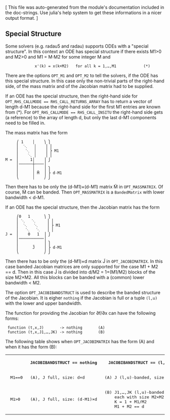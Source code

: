 [ This file was auto-generated from the module's documentation included in the doc-strings. Use julia's help system to get these informations in a nicer output format. ]

## Special Structure

Some solvers (e.g. radau5 and radau) supports ODEs with a "special structure". In this context an ODE has special structure  if there exists M1>0 and M2>0 and M1 = M⋅M2 for some integer M and

```
             x'(k) = x(k+M2)   for all k = 1,…,M1            (*)
```

There are the options `OPT_M1` and `OPT_M2` to tell the solvers, if the ODE has this special structure. In this case only the non-trivial parts of the right-hand side, of the mass matrix and of the Jacobian matrix  had to be supplied.

If an ODE has the special structure, then the right-hand side  for `OPT_RHS_CALLMODE == RHS_CALL_RETURNS_ARRAY` has to return a vector of length d-M1 because the right-hand side for the first M1 entries are known from (*). For `OPT_RHS_CALLMODE == RHS_CALL_INSITU` the right-hand side gets (a reference) to the array of length d, but only the last d-M1 components need to be filled in.

The mass matrix has the form

```
     ⎛ 1    │    ⎞ ⎫
     ⎜  ⋱   │    ⎟ ⎪
     ⎜   ⋱  │    ⎟ ⎬ M1
     ⎜    ⋱ │    ⎟ ⎪
M =  ⎜     1│    ⎟ ⎭
     ⎜──────┼────⎟
     ⎜      │    ⎟ ⎫
     ⎜      │ M̃  ⎟ ⎬ d-M1
     ⎝      │    ⎠ ⎭
```

Then there has to be only the (d-M1)×(d-M1) matrix M̃ in `OPT_MASSMATRIX`. Of course, M̃ can be banded. Then `OPT_MASSMATRIX` is a `BandedMatrix` with lower bandwidth < d-M1.

If an ODE has the special structure, then the Jacobian matrix has the form

```
     ⎛0   1      ⎞ ⎫
     ⎜ ⋱   ⋱     ⎟ ⎪
     ⎜  ⋱   ⋱    ⎟ ⎬ M1
     ⎜   ⋱   ⋱   ⎟ ⎪
J =  ⎜    0   1  ⎟ ⎭
     ⎜───────────⎟
     ⎜           ⎟ ⎫
     ⎜      J̃    ⎟ ⎬ d-M1
     ⎝           ⎠ ⎭
```

Then there has to be only the (d-M1)×d matrix J̃ in `OPT_JACOBIMATRIX`. In this case banded Jacobian matrices are only supported for the case M1 + M2 == d. Then in this case J̃ is divided into d/M2 = 1+(M1/M2) blocks of the size M2×M2. All this blocks can be banded with a (common) lower bandwidth < M2. 

The option `OPT_JACOBIBANDSTRUCT` is used to describe the banded structure of the Jacobian. It is eigher `nothing` if the Jacobian is full or a tuple `(l,u)` with the lower and upper bandwidth.

The function for providing the Jacobian for ∂f/∂x can have the following forms:

```
 function (t,x,J)       -> nothing       (A)
 function (t,x,J1,…,JK) -> nothing       (B)
```

The following table shows when `OPT_JACOBIMATRIX` has the form (A)  and when it has the form (B):

<table>
<tr><th><pre></pre></th>
<th><pre> JACOBIBANDSTRUCT &#61;&#61; nothing
</pre></th>
<th><pre> JACOBIBANDSTRUCT &#61;&#61; &#40;l&#44;u&#41;
</pre></th>
</tr>
<tr><td><pre> M1&#61;&#61;0
</pre></td>
<td><pre> &#40;A&#41;&#44; J full&#44; size&#58; d&#215;d
</pre></td>
<td><pre> &#40;A&#41; J &#40;l&#44;u&#41;&#45;banded&#44; size d&#215;d
</pre></td>
</tr>
<tr><td><pre> M1&#62;0
</pre></td>
<td><pre> &#40;A&#41;&#44; J full&#44; size&#58; &#40;d&#45;M1&#41;&#215;d
</pre></td>
<td><pre> &#40;B&#41; J1&#44;&#8230;&#44;JK &#40;l&#44;u&#41;&#45;banded
     each with size M2&#215;M2 and
     K &#61; 1 &#43; M1&#47;M2
     M1 &#43; M2 &#61;&#61; d
</pre></td>
</tr>
</table>



